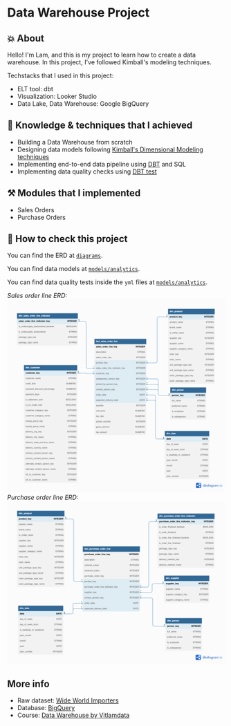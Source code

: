 # Data Warehouse Project

## 💥 About

Hello! I'm Lam, and this is my project to learn how to create a data warehouse. In this project, I've followed Kimball's modeling techniques.

Techstacks that I used in this project:
- ELT tool: dbt
- Visualization: Looker Studio
- Data Lake, Data Warehouse: Google BigQuery

## 🎯 Knowledge & techniques that I achieved

- Building a Data Warehouse from scratch
- Designing data models following [Kimball's Dimensional Modeling techniques](https://www.goodreads.com/en/book/show/748203)
- Implementing end-to-end data pipeline using [DBT](https://www.getdbt.com/) and SQL
- Implementing data quality checks using [DBT test](https://docs.getdbt.com/docs/build/tests)

## ⚒️ Modules that I implemented

- Sales Orders
- Purchase Orders

## 🚀 How to check this project

You can find the ERD at [`diagrams`](diagrams).

You can find data models at [`models/analytics`](models/analytics).

You can find data quality tests inside the `yml` files at [`models/analytics`](models/analytics).

*Sales order line ERD:*
![Sales order line ERD](diagrams/diagram_sales_order_line.png)
*Purchase order line ERD:*
![Purchase order line ERD](/diagrams/diagram_purchase_order_line.png)


## More info
- Raw dataset: [Wide World Importers](https://learn.microsoft.com/en-us/sql/samples/wide-world-importers-what-is?view=sql-server-ver16)
- Database: [BigQuery](https://cloud.google.com/bigquery)
- Course: [Data Warehouse by Vitlamdata](https://vitlamdata.substack.com/p/khoa-hoc-xu-ly-du-lieu-cho-data-warehouse)
